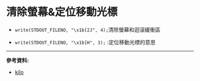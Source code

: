 # 清除螢幕&定位移動光標

* `write(STDOUT_FILENO, "\x1b[2J", 4);`清除螢幕和迴滚緩衝區

* `write(STDOUT_FILENO, "\x1b[H", 3);` :定位移動光標的意思
---
**參考資料:**

* [kilo](https://viewsourcecode.org/snaptoken/kilo/03.rawInputAndOutput.html)

